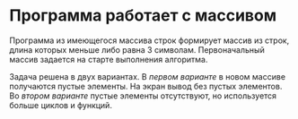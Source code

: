 # Программа работает с массивом

Программа из имеющегося массива строк формирует массив из строк, длина которых меньше либо равна 3 символам. Первоначальный массив задается на старте выполнения алгоритма.

Задача решена в двух вариантах. В *первом варианте* в новом массиве получаются пустые элементы. На экран вывод без пустых элементов. Во *втором варианте* пустые элементы отсутствуют, но используется больше циклов и функций.
